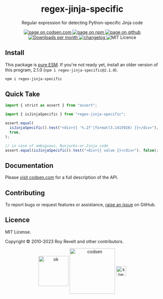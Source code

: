 <h1 align="center">regex-jinja-specific</h1>

<p align="center">Regular expression for detecting Python-specific Jinja code</p>

<p align="center">
  <a href="https://codsen.com/os/regex-jinja-specific" rel="nofollow noreferrer noopener">
    <img src="https://img.shields.io/badge/-codsen-blue?style=flat-square" alt="page on codsen.com">
  </a>
  <a href="https://www.npmjs.com/package/regex-jinja-specific" rel="nofollow noreferrer noopener">
    <img src="https://img.shields.io/badge/-npm-blue?style=flat-square" alt="page on npm">
  </a>
  <a href="https://github.com/codsen/codsen/tree/main/packages/regex-jinja-specific" rel="nofollow noreferrer noopener">
    <img src="https://img.shields.io/badge/-github-blue?style=flat-square" alt="page on github">
  </a>
  <a href="https://npmcharts.com/compare/regex-jinja-specific?interval=30" rel="nofollow noreferrer noopener" target="_blank">
    <img src="https://img.shields.io/npm/dm/regex-jinja-specific.svg?style=flat-square" alt="Downloads per month">
  </a>
  <a href="https://codsen.com/os/regex-jinja-specific/changelog" rel="nofollow noreferrer noopener">
    <img src="https://img.shields.io/badge/changelog-here-brightgreen?style=flat-square" alt="changelog">
  </a>
  <img src="https://img.shields.io/badge/licence-MIT-brightgreen.svg?style=flat-square" alt="MIT Licence">
</p>

## Install

This package is [pure ESM](https://gist.github.com/sindresorhus/a39789f98801d908bbc7ff3ecc99d99c). If you're not ready yet, install an older version of this program, 2.1.0 (`npm i regex-jinja-specific@2.1.0`).

```bash
npm i regex-jinja-specific
```

## Quick Take

```js
import { strict as assert } from "assert";

import { isJinjaSpecific } from "regex-jinja-specific";

assert.equal(
  isJinjaSpecific().test("<div>{{ '%.2f'|format(3.1415926) }}</div>"),
  true,
);

// in case of ambiguous, Nunjucks-or-Jinja code
assert.equal(isJinjaSpecific().test("<div>{{ value }}</div>"), false);
```

## Documentation

Please [visit codsen.com](https://codsen.com/os/regex-jinja-specific/) for a full description of the API.

## Contributing

To report bugs or request features or assistance, [raise an issue](https://github.com/codsen/codsen/issues/new/choose) on GitHub.

## Licence

MIT License.

Copyright © 2010-2023 Roy Revelt and other contributors.

<p align="center"><img src="https://codsen.com/images/png-codsen-ok.png" width="98" alt="ok" align="center"> <img src="https://codsen.com/images/png-codsen-1.png" width="148" alt="codsen" align="center"> <img src="https://codsen.com/images/png-codsen-star-small.png" width="32" alt="star" align="center"></p>
